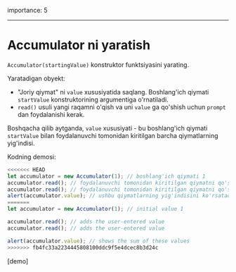 importance: 5

---

# Accumulator ni yaratish

`Accumulator(startingValue)` konstruktor funktsiyasini yarating.

Yaratadigan obyekt:

- "Joriy qiymat" ni `value` xususiyatida saqlang. Boshlang'ich qiymati `startValue` konstruktorining argumentiga o'rnatiladi.
- `read()` usuli yangi raqamni o'qish va uni `value` ga qo'shish uchun `prompt` dan foydalanishi kerak.

Boshqacha qilib aytganda, `value` xususiyati - bu boshlang'ich qiymati `startValue` bilan foydalanuvchi tomonidan kiritilgan barcha qiymatlarning yig'indisi.

Kodning demosi:

```js
<<<<<<< HEAD
let accumulator = new Accumulator(1); // boshlang'ich qiymati 1
accumulator.read(); // foydalanuvchi tomonidan kiritilgan qiymatni qo'shadi
accumulator.read(); // foydalanuvchi tomonidan kiritilgan qiymatni qo'shadi
alert(accumulator.value); // ushbu qiymatlarning yig'indisini ko'rsatadi
=======
let accumulator = new Accumulator(1); // initial value 1

accumulator.read(); // adds the user-entered value
accumulator.read(); // adds the user-entered value

alert(accumulator.value); // shows the sum of these values
>>>>>>> fb4fc33a2234445808100ddc9f5e4dcec8b3d24c
```

[demo]
